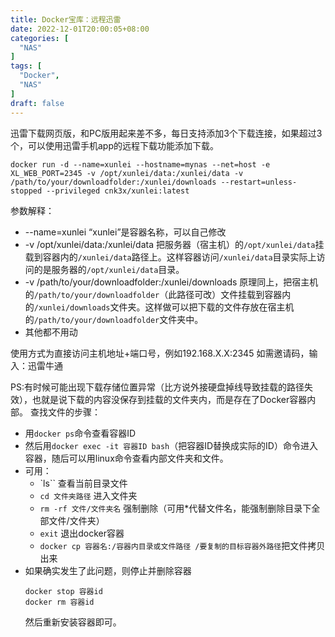 ```yaml
---
title: Docker宝库：远程迅雷
date: 2022-12-01T20:00:05+08:00
categories: [
  "NAS"
]
tags: [
  "Docker",
  "NAS"
]
draft: false
---
```


迅雷下载网页版，和PC版用起来差不多，每日支持添加3个下载连接，如果超过3个，可以使用迅雷手机app的远程下载功能添加下载。
```
docker run -d --name=xunlei --hostname=mynas --net=host -e XL_WEB_PORT=2345 -v /opt/xunlei/data:/xunlei/data -v /path/to/your/downloadfolder:/xunlei/downloads --restart=unless-stopped --privileged cnk3x/xunlei:latest
```
参数解释：
+ --name=xunlei “xunlei”是容器名称，可以自己修改
+ -v /opt/xunlei/data:/xunlei/data  把服务器（宿主机）的`/opt/xunlei/data`挂载到容器内的`/xunlei/data`路径上。这样容器访问`/xunlei/data`目录实际上访问的是服务器的`/opt/xunlei/data`目录。
+ -v /path/to/your/downloadfolder:/xunlei/downloads  原理同上，把宿主机的`/path/to/your/downloadfolder`（此路径可改）文件挂载到容器内的`/xunlei/downloads`文件夹。这样做可以把下载的文件存放在宿主机的`/path/to/your/downloadfolder`文件夹中。
+ 其他都不用动

使用方式为直接访问主机地址+端口号，例如192.168.X.X:2345
如需邀请码，输入：迅雷牛通

PS:有时候可能出现下载存储位置异常（比方说外接硬盘掉线导致挂载的路径失效），也就是说下载的内容没保存到挂载的文件夹内，而是存在了Docker容器内部。
查找文件的步骤：
+ 用`docker ps`命令查看容器ID
+ 然后用`docker exec -it 容器ID bash`（把容器ID替换成实际的ID）命令进入容器，随后可以用linux命令查看内部文件夹和文件。
+ 可用：
  + `ls`` 查看当前目录文件
  + `cd 文件夹路径` 进入文件夹
  + `rm -rf 文件/文件夹名` 强制删除（可用*代替文件名，能强制删除目录下全部文件/文件夹）
  + `exit` 退出docker容器
  + `docker cp 容器名:/容器内目录或文件路径 /要复制的目标容器外路径`把文件拷贝出来
+ 如果确实发生了此问题，则停止并删除容器
  ```
  docker stop 容器id
  docker rm 容器id
  ```
  然后重新安装容器即可。

